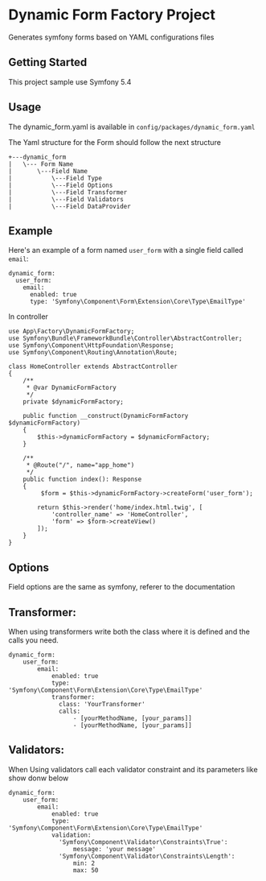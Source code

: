 Dynamic Form Factory Project
=============================

Generates symfony forms based on YAML configurations files 

Getting Started
---------------
This project sample use Symfony 5.4

Usage
-----
The dynamic_form.yaml is available in ``config/packages/dynamic_form.yaml``

The Yaml structure for the Form should follow the next structure 

```
+---dynamic_form
|   \--- Form Name
|       \---Field Name
|           \---Field Type
|           \---Field Options
|           \---Field Transformer
|           \---Field Validators
|           \---Field DataProvider
```

Example
-------

Here's an example of a form named `user_form` with a single field called `email`:

```
dynamic_form:
  user_form:
    email:
      enabled: true
      type: 'Symfony\Component\Form\Extension\Core\Type\EmailType'
```


In controller 

```
use App\Factory\DynamicFormFactory;
use Symfony\Bundle\FrameworkBundle\Controller\AbstractController;
use Symfony\Component\HttpFoundation\Response;
use Symfony\Component\Routing\Annotation\Route;

class HomeController extends AbstractController
{
    /**
     * @var DynamicFormFactory
     */
    private $dynamicFormFactory;

    public function __construct(DynamicFormFactory $dynamicFormFactory)
    {
        $this->dynamicFormFactory = $dynamicFormFactory;
    }

    /**
     * @Route("/", name="app_home")
     */
    public function index(): Response
    {
         $form = $this->dynamicFormFactory->createForm('user_form');

        return $this->render('home/index.html.twig', [
            'controller_name' => 'HomeController',
            'form' => $form->createView()
        ]);
    }
}

```

Options
-------
Field options are the same as symfony, referer to the documentation

Transformer:
------------
When using transformers write both the class where it is defined and the calls you need.

```
dynamic_form:
    user_form:
        email:
            enabled: true
            type: 'Symfony\Component\Form\Extension\Core\Type\EmailType'
            transformer:
              class: 'YourTransformer'
              calls:
                  - [yourMethodName, [your_params]]
                  - [yourMethodName, [your_params]]
```

Validators:
-----------
When Using validators call each validator constraint and its parameters like show donw below

```
dynamic_form:
    user_form:
        email:
            enabled: true
            type: 'Symfony\Component\Form\Extension\Core\Type\EmailType'
            validation:
              'Symfony\Component\Validator\Constraints\True':
                  message: 'your message'
              'Symfony\Component\Validator\Constraints\Length':
                  min: 2
                  max: 50
```


